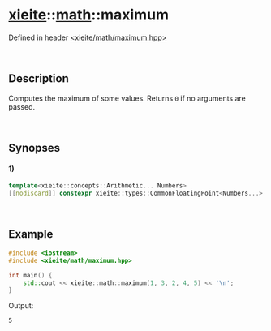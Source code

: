 # [xieite](../../xieite.md)\:\:[math](../../math.md)\:\:maximum
Defined in header [<xieite/math/maximum.hpp>](../../../include/xieite/math/maximum.hpp)

&nbsp;

## Description
Computes the maximum of some values. Returns `0` if no arguments are passed.

&nbsp;

## Synopses
#### 1)
```cpp
template<xieite::concepts::Arithmetic... Numbers>
[[nodiscard]] constexpr xieite::types::CommonFloatingPoint<Numbers...> maximum(const Numbers... values) noexcept;
```

&nbsp;

## Example
```cpp
#include <iostream>
#include <xieite/math/maximum.hpp>

int main() {
    std::cout << xieite::math::maximum(1, 3, 2, 4, 5) << '\n';
}
```
Output:
```
5
```
